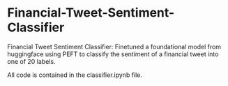 # Financial-Tweet-Sentiment-Classifier
Financial Tweet Sentiment Classifier: Finetuned a foundational model from huggingface using PEFT to classify the sentiment of a financial tweet into one of 20 labels.

All code is contained in the classifier.ipynb file.
